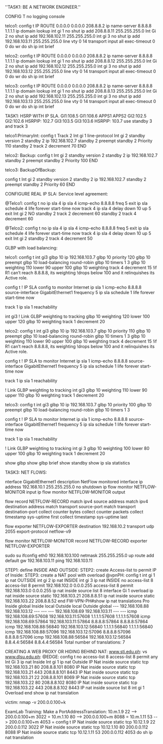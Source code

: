''TASK1: BE A NETWORK ENGINEER.''

CONFIG T
no logging console

telco1:
config t
IP ROUTE 0.0.0.0  0.0.0.0 208.8.8.2
ip name-server 8.8.8.8 1.1.1.1
ip domain lookup
int gi 1
no shut
ip add 208.8.8.11 255.255.255.0
Int Gi 2
no shut
ip add 192.168.102.11 255.255.255.0
int gi 3
no shut
ip add 192.168.103.11 255.255.255.0
line vty 0 14
 transport input all
 exec-timeout 0 0
do wr
do sh ip int brief


telco2:
config t
IP ROUTE 0.0.0.0  0.0.0.0 208.8.8.2
ip name-server 8.8.8.8 1.1.1.1
ip domain lookup
int gi 1
no shut
ip add 208.8.8.12 255.255.255.0
Int Gi 2
no shut
ip add 192.168.102.12 255.255.255.0
int gi 3
no shut
ip add 192.168.103.12 255.255.255.0
line vty 0 14
 transport input all
 exec-timeout 0 0
do wr
do sh ip int brief


telco3:
config t
IP ROUTE 0.0.0.0  0.0.0.0 208.8.8.2
ip name-server 8.8.8.8 1.1.1.1
ip domain lookup
int gi 1
no shut
ip add 208.8.8.13 255.255.255.0
Int Gi 2
no shut
ip add 192.168.102.13 255.255.255.0
int gi 3
no shut
ip add 192.168.103.13 255.255.255.0
line vty 0 14
 transport input all
 exec-timeout 0 0
do wr
do sh ip int brief

TASK1: HSRP WITH IP SLA.
GI1:108.5                        GI1:108.6
APPS1                             APPS2
GI2:102.5                        GI2:102.6
             HSRPIP:  102.7
GI3:103.5                        GI3:103.6
             HSRPIP:  103.7
          use standby 3 and track 3

telco1:PrimaryInt:
config t
Track 2 Int gi 1 line-protocol
Int gi 2
standby version 2
standby 2 ip 192.168.102.7
standby 2 preempt
standby 2 Priority 110
standby 2 track 2 decrement 70
END

telco2: Backup:
config t
Int gi 2
standby version 2
standby 2 ip 192.168.102.7
standby 2 preempt
standby 2 Priority 100
END

telco3: BackupOfBackup:

config t
Int gi 2
standby version 2
standby 2 ip 192.168.102.7
standby 2 preempt
standby 2 Priority 60
END

CONFIGURE REAL IP SLA: Service level agreement:

@Telco1:
config t
no ip sla 4
ip sla 4 
  icmp-echo 8.8.8.8
  freq 5
  exit
ip  sla  schedule 4 life forever start-time now
track  4  ip sla 4
  delay down 10 up 5
  exit
Int gi 2
NO standby 2 track 2 decrement 60
standby 2 track 4 decrement 60

@Telco2:
config t
no ip sla 4
ip sla 4 
  icmp-echo 8.8.8.8
  freq 5
  exit
ip  sla  schedule 4 life forever start-time now
track  4  ip sla 4
  delay down 10 up 5
  exit
Int gi 2
standby 2 track 4 decrement 50

GLBP with load balancing:

telco1:
config t
int gi3
glbp 10 ip 192.168.103.7
glbp 10 priority 120
glbp 10 preempt
glbp 10 load-balancing round-robin
glbp 10 timers 1 3
glbp 10 weighting 110 lower 90 upper 100
glbp 10 weighting track 4 decrement 15
!if R1 can’t reach 8.8.8.8, its weighting 
!drops below 100 and it relinquishes its Active role.

config t
! IP SLA config to monitor Internet
ip sla 1
 icmp-echo 8.8.8.8 source-interface GigabitEthernet1
 frequency 5
ip sla schedule 1 life forever start-time now

track 1 ip sla 1 reachability

int gi3
! Link GLBP weighting to tracking
glbp 10 weighting 120 lower 100 upper 120
glbp 10 weighting track 1 decrement 20


telco2:
config t
int gi3
glbp 10 ip 192.168.103.7
glbp 10 priority 110
glbp 10 preempt
glbp 10 load-balancing round-robin
glbp 10 timers 1 3
glbp 10 weighting 110 lower 90 upper 100
glbp 10 weighting track 4 decrement 15
!if R1 can’t reach 8.8.8.8, its weighting 
!drops below 100 and it relinquishes its Active role.

config t
! IP SLA to monitor Internet
ip sla 1
 icmp-echo 8.8.8.8 source-interface GigabitEthernet1
 frequency 5
ip sla schedule 1 life forever start-time now

track 1 ip sla 1 reachability

! Link GLBP weighting to tracking
int gi3
glbp 10 weighting 110 lower 90 upper 110
glbp 10 weighting track 1 decrement 20


telco3:
config t
int gi3
glbp 10 ip 192.168.103.7
glbp 10 priority 100
glbp 10 preempt
glbp 10 load-balancing round-robin
glbp 10 timers 1 3

config t
! IP SLA to monitor Internet
ip sla 1
 icmp-echo 8.8.8.8 source-interface GigabitEthernet1
 frequency 5
ip sla schedule 1 life forever start-time now

track 1 ip sla 1 reachability

! Link GLBP weighting to tracking
int gi 3
glbp 10 weighting 100 lower 80 upper 100
glbp 10 weighting track 1 decrement 20


show glbp
show glbp brief
show standby
show ip sla statistics

TASK3: NET FLOWS:

nterface GigabitEthernet1
 description NetFlow monitored interface
 ip address 192.168.10.1 255.255.255.0
 no shutdown
 ip flow monitor NETFLOW-MONITOR input
 ip flow monitor NETFLOW-MONITOR output

flow record NETFLOW-RECORD
 match ipv4 source address
 match ipv4 destination address
 match transport source-port
 match transport destination-port
 collect counter bytes
 collect counter packets
 collect timestamp sys-uptime first
 collect timestamp sys-uptime last

flow exporter NETFLOW-EXPORTER
 destination 192.168.10.2
 transport udp 2055
 export-protocol netflow-v9

flow monitor NETFLOW-MONITOR
 record NETFLOW-RECORD
 exporter NETFLOW-EXPORTER


sudo su
ifconfig eth0 192.168.103.100 netmask 255.255.255.0 up
route add default gw 192.168.103.11
ping 192.168.103.11

STEP1: define INSIDE AND OUTSIDE:
STEP2: create Access-list to permit IP of Inside:
STEP3: create a NAT pool with overload
@vpnPH:
config t
int gi 1
ip nat OUTSIDE
int gi 2
ip nat INSIDE
int gi 3
ip nat INSIDE
no access-list 8
access-list 8 permit 192.168.102.0 0.0.0.255
access-list 8 permit 192.168.103.0 0.0.0.255
ip nat inside source list 8 interface Gi 1 overload
ip nat inside source static 192.168.103.21 208.8.8.51
ip nat inside source static 192.168.103.22 208.8.8.52
end
FW-VPN-PH#show ip nat translations 
Pro  Inside global         Inside local          Outside local         Outside global
---  192.168.108.88        192.168.103.12        ---                   ---
---  192.168.108.69        192.168.103.11        ---                   ---
icmp 192.168.108.69:57608  192.168.103.11:57608  1.1.1.1:57608         1.1.1.1:57608
icmp 192.168.108.69:57864  192.168.103.11:57864  8.8.8.8:57864         8.8.8.8:57864
icmp 192.168.108.88:56840  192.168.103.12:56840  1.1.1.1:56840         1.1.1.1:56840
icmp 192.168.108.88:57096  192.168.103.12:57096  8.8.8.8:57096         8.8.8.8:57096
icmp 192.168.108.88:56584  192.168.103.12:56584  8.8.4.4:56584         8.8.4.4:56584
Total number of translations: 7

CREATING A WEB PROXY OR HIDING BEHIND NAT:
www.sti.edu.ph:      vs     www.dlsu.edu.ph:
@EDGE:
config t
no access-list 8
access-list 8 permit any
Int Gi 3
 ip nat Inside
Int gi 1
 ip nat Outside
IP Nat inside source static tcp 192.168.103.21 80 208.8.8.101 8080
IP Nat inside source static tcp 192.168.103.21 443 208.8.8.101 8443
IP Nat inside source static tcp 192.168.103.21 22 208.8.8.101 8069
IP Nat inside source static tcp 192.168.103.22 80 208.8.8.102 8080
IP Nat inside source static tcp 192.168.103.22 443 208.8.8.102 8443
IP nat inside source list 8 int gi 1 Overload
end
show ip nat translation

victim: nmap -v 200.0.0.100+k

ExamLab Training: Make a PortAddressTranslation:
10.m.1.9 22 --> 200.0.0.100+m 3022 =
10.m.1.10 80 --> 200.0.0.100+m 8088 = 
10.m.1.11 53 --> 200.0.0.100+m 4053 =
config t
IP Nat inside source static tcp 10.12.1.9 22 200.0.0.112 3022
IP Nat inside source static tcp 10.12.1.10 80 200.0.0.112 8088
IP Nat inside source static tcp 10.12.1.11 53 200.0.0.112 4053
do sh ip nat translation
